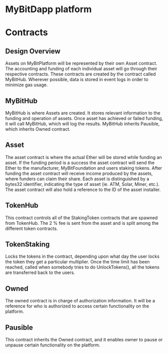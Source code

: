 # MyBitDapp platform

# Contracts

## Design Overview
Assets on MyBitPlatform will be represented by their own Asset contract. The accounting and funding of each individual asset will go through their respective contracts. 
These contracts are created by the contract called MyBitHub. Wherever possible, data is stored in event logs in order to minimize gas usage. 

## MyBitHub
MyBitHub is where Assets are created. It stores relevant information to the funding and operation of assets.
Once asset has achieved or failed funding, it will call MyBitHub, which will log the results. MyBitHub inherits Pausible, which inherits Owned contract. 

## Asset
The asset contract is where the actual Ether will be stored while funding an asset. If the funding period is a success the asset contract will send the Ether to the manufacturer, 
MyBitFoundation and users staking tokens. After funding the asset contract will receive income produced by the assets, where funders can claim their share. 
Each asset is distinguished by a bytes32 identifier, indicating the type of asset (ie. ATM, Solar, Miner, etc.). The asset contract will also hold a reference to the ID of the asset installer.

## TokenHub
This contract controls all of the StakingToken contracts that are spawned from TokenHub.  The 2 % fee is sent from the asset and is split among the different token contracts.  

## TokenStaking
Locks the tokens in the contract, depending upon what day the user locks the token they get a particular multiplier.  Once the time limit has been reached, called when somebody tries to do UnlockTokens(), all the tokens are transferred back to the users.  

## Owned 
The owned contract is in charge of authorization information. It will be a reference for who is authorized to access certain functionality on the platform. 

## Pausible 
This contract inherits the Owned contract, and it enables owner to pause or unpause certain functionality on the platform. 

